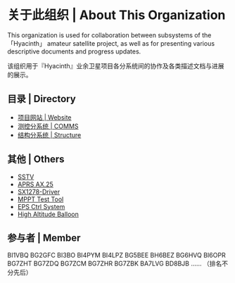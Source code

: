 # 关于此组织 | About This Organization  

This organization is used for collaboration between subsystems of the 「Hyacinth」 amateur satellite project, as well as for presenting various descriptive documents and progress updates.  

该组织用于『Hyacinth』业余卫星项目各分系统间的协作及各类描述文档与进展的展示。  

## 目录 | Directory  
- [项目网站   | Website](https://github.com/HyacinthSat/Website)  
- [测控分系统 | COMMS](https://github.com/HyacinthSat/COMMS)  
- [结构分系统 | Structure](https://github.com/HyacinthSat/Structure)  

## 其他 | Others
- [SSTV](https://github.com/HyacinthSat/SSTV)  
- [APRS AX.25](https://github.com/HyacinthSat/APRS-AX.25)
- [SX1278-Driver](https://github.com/HyacinthSat/SX1278-Driver)
- [MPPT Test Tool](https://github.com/HyacinthSat/MpptTestTool)
- [EPS Ctrl System](https://github.com/HyacinthSat/Esp_PowerCtrlSys)
- [High Altitude Balloon](https://github.com/HyacinthSat/High-Altitude-Balloons)

## 参与者 | Member
BI1VBQ BG2GFC BI3BO BI4PYM BI4LPZ BG5BEE BH6BEZ BG6HVQ BI6OPR BG7ZHT BG7ZDQ BG7ZCM BG7ZHR BG7ZBK BA7LVG BD8BJB
……
（排名不分先后）
